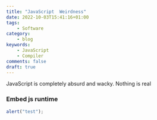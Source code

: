 ```yaml
---
title: "JavaScript  Weirdness"
date: 2022-10-03T15:41:16+01:00
tags:
    - Software
category:
    - blog
keywords:
    - JavaScript
    - Compiler
comments: false
draft: true
---
```


JavaScript is completely absurd and wacky.
Nothing is real

### Embed js runtime

```js
alert("test");
```
